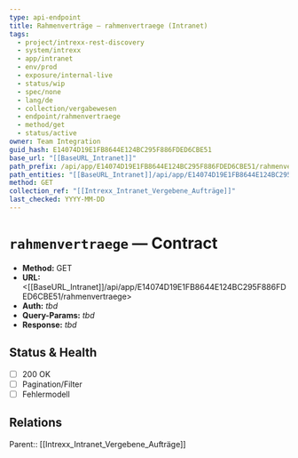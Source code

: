 ```yaml
---
type: api-endpoint
title: Rahmenverträge — rahmenvertraege (Intranet)
tags:
  - project/intrexx-rest-discovery
  - system/intrexx
  - app/intranet
  - env/prod
  - exposure/internal-live
  - status/wip
  - spec/none
  - lang/de
  - collection/vergabewesen
  - endpoint/rahmenvertraege
  - method/get
  - status/active
owner: Team Integration
guid_hash: E14074D19E1FB8644E124BC295F886FDED6CBE51
base_url: "[[BaseURL_Intranet]]"
path_prefix: /api/app/E14074D19E1FB8644E124BC295F886FDED6CBE51/rahmenvertraege$4
path_entities: "[[BaseURL_Intranet]]/api/app/E14074D19E1FB8644E124BC295F886FDED6CBE51/rahmenvertraege"
method: GET
collection_ref: "[[Intrexx_Intranet_Vergebene_Aufträge]]"
last_checked: YYYY-MM-DD
---
```


# `rahmenvertraege` — Contract
- **Method:** GET  
- **URL:** <[[BaseURL_Intranet]]/api/app/E14074D19E1FB8644E124BC295F886FDED6CBE51/rahmenvertraege>  
- **Auth:** _tbd_  
- **Query-Params:** _tbd_  
- **Response:** _tbd_

## Status & Health
- [ ] 200 OK
- [ ] Pagination/Filter
- [ ] Fehlermodell

## Relations
Parent:: [[Intrexx_Intranet_Vergebene_Aufträge]]
